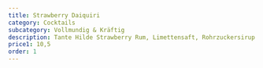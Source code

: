 ```yaml
---
title: Strawberry Daiquiri
category: Cocktails
subcategory: Vollmundig & Kräftig
description: Tante Hilde Strawberry Rum, Limettensaft, Rohrzuckersirup
price1: 10,5
order: 1
---
```

